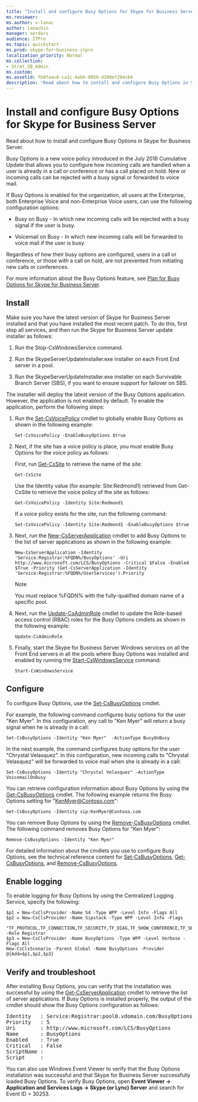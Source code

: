```yaml
---
title: "Install and configure Busy Options for Skype for Business Server"
ms.reviewer: 
ms.author: v-lanac
author: lanachin
manager: serdars
audience: ITPro
ms.topic: quickstart
ms.prod: skype-for-business-itpro
localization_priority: Normal
ms.collection:
- Strat_SB_Admin
ms.custom:
ms.assetid: fb0faac8-ca1c-4abb-9959-d19def294c64
description: "Read about how to install and configure Busy Options in Skype for Business Server."
---
```


# Install and configure Busy Options for Skype for Business Server

Read about how to install and configure Busy Options in Skype for Business Server.

Busy Options is a new voice policy introduced in the July 2016 Cumulative Update that allows you to configure how incoming calls are handled when a user is already in a call or conference or has a call placed on hold. New or incoming calls can be rejected with a busy signal or forwarded to voice mail.

If Busy Options is enabled for the organization, all users at the Enterprise, both Enterprise Voice and non-Enterprise Voice users, can use the following configuration options:

- Busy on Busy - In which new incoming calls will be rejected with a busy signal if the user is busy.

- Voicemail on Busy - In which new incoming calls will be forwarded to voice mail if the user is busy.

Regardless of how their busy options are configured, users in a call or conference, or those with a call on hold, are not prevented from initiating new calls or conferences.

For more information about the Busy Options feature, see [Plan for Busy Options for Skype for Business Server](../../plan-your-deployment/enterprise-voice-solution/busy-options.md).

## Install

Make sure you have the latest version of Skype for Business Server installed and that you have installed the most recent patch. To do this, first stop all services, and then run the Skype for Business Server update installer as follows:

1. Run the Stop-CsWindowsService command.

2. Run the SkypeServerUpdateInstaller.exe installer on each Front End server in a pool.

3. Run the SkypeServerUpdateInstaller.exe installer on each Survivable Branch Server (SBS), if you want to ensure support for failover on SBS.

The installer will deploy the latest version of the Busy Options application. However, the application is not enabled by default. To enable the application, perform the following steps:

1. Run the [Set-CsVoicePolicy](https://docs.microsoft.com/powershell/module/skype/set-csvoicepolicy?view=skype-ps) cmdlet to globally enable Busy Options as shown in the following example:

   ```
   Set-CsVoicePolicy -EnableBusyOptions $true
   ```

2. Next, if the site has a voice policy is place, you must enable Busy Options for the voice policy as follows:

    First, run [Get-CsSite](https://docs.microsoft.com/powershell/module/skype/get-cssite?view=skype-ps) to retrieve the name of the site:

   ```
   Get-CsSite
   ```

    Use the Identity value (for example: Site:Redmond1) retrieved from Get-CsSite to retrieve the voice policy of the site as follows:

   ```
   Get-CsVoicePolicy -Identity Site:Redmond1
   ```

    If a voice policy exists for the site, run the following command:

   ```
   Set-CsVoicePolicy -Identity Site:Redmond1 -EnableBusyOptions $true
   ```

3. Next, run the [New-CsServerApplication](https://docs.microsoft.com/powershell/module/skype/new-csserverapplication?view=skype-ps) cmdlet to add Busy Options to the list of server applications as shown in the following example:

   ```
   New-CsServerApplication -Identity 'Service:Registrar:%FQDN%/BusyOptions' -Uri http://www.microsoft.com/LCS/BusyOptions -Critical $False -Enabled $True -Priority (Get-CsServerApplication -Identity 'Service:Registrar:%FQDN%/UserServices').Priority
   ```

    > [!NOTE]
    > You must replace %FQDN% with the fully-qualified domain name of a specific pool.

4. Next, run the [Update-CsAdminRole](https://docs.microsoft.com/powershell/module/skype/update-csadminrole?view=skype-ps) cmdlet to update the Role-based access control (RBAC) roles for the Busy Options cmdlets as shown in the following example:

   ```
   Update-CsAdminRole
   ```

5. Finally, start the Skype for Business Server Windows services on all the Front End servers in all the pools where Busy Options was installed and enabled by running the [Start-CsWindowsService](https://docs.microsoft.com/powershell/module/skype/start-cswindowsservice?view=skype-ps) command:

   ```
   Start-CsWindowsService
   ```

## Configure

To configure Busy Options, use the [Set-CsBusyOptions](https://technet.microsoft.com/library/8ffbb832-3e55-4d6c-9a7c-5ce2df22de2e.aspx) cmdlet.

For example, the following command configures busy options for the user "Ken Myer". In this configuration, any call to "Ken Myer" will return a busy signal when he is already in a call:

```
Set-CsBusyOptions -Identity "Ken Myer"  -ActionType BusyOnBusy
```

In the next example, the command configures busy options for the user "Chrystal Velasquez". In this configuration, new incoming calls to "Chrystal Velasquez" will be forwarded to voice mail when she is already in a call:

```
Set-CsBusyOptions -Identity "Chrystal Velasquez" -ActionType VoicemailOnBusy
```

You can retrieve configuration information about Busy Options by using the [Get-CsBusyOptions](https://technet.microsoft.com/library/ff0e3b1c-c41d-41e4-9468-0cb057aef9fb.aspx) cmdlet. The following example returns the Busy Options setting for "KenMyer@Contoso.com":

```
Get-CsBusyOptions -Identity sip:KenMyer@Contoso.com
```

You can remove Busy Options by using the [Remove-CsBusyOptions](https://technet.microsoft.com/library/159e5931-10f1-4226-bcc4-38548f88f0d4.aspx) cmdlet. The following command removes Busy Options for "Ken Myer":

```
Remove-CsBusyOptions -Identity "Ken Myer"
```

For detailed information about the cmdlets you use to configure Busy Options, see the technical reference content for [Set-CsBusyOptions](https://technet.microsoft.com/library/8ffbb832-3e55-4d6c-9a7c-5ce2df22de2e.aspx), [Get-CsBusyOptions](https://technet.microsoft.com/library/ff0e3b1c-c41d-41e4-9468-0cb057aef9fb.aspx), and [Remove-CsBusyOptions](https://technet.microsoft.com/library/159e5931-10f1-4226-bcc4-38548f88f0d4.aspx).

## Enable logging

To enable logging for Busy Options by using the Centralized Logging Service, specify the following:

```
$p1 = New-CsClsProvider -Name S4 -Type WPP -Level Info -Flags All
$p2 = New-CsClsProvider -Name Sipstack -Type WPP -Level Info -Flags
 "TF_PROTOCOL,TF_CONNECTION,TF_SECURITY,TF_DIAG,TF_SHOW_CONFERENCE,TF_SHOW_ALLREQUESTS,TF_SHOW_ALLSIPHEADERS" -Role Registrar
$p3 = New-CsClsProvider -Name BusyOptions -Type WPP -Level Verbose -Flags All
New-CsClsScenario -Parent Global -Name BusyOptions -Provider @{Add=$p1,$p2,$p3}
```

## Verify and troubleshoot

After installing Busy Options, you can verify that the installation was successful by using the [Get-CsServerApplication](https://docs.microsoft.com/powershell/module/skype/get-csserverapplication?view=skype-ps) cmdlet to retrieve the list of server applications. If Busy Options is installed properly, the output of the cmdlet should show the Busy Options configuration as follows:

<pre>
Identity   : Service:Registrar:pool0.vdomain.com/BusyOptions
Priority   : 5
Uri        : http://www.microsoft.com/LCS/BusyOptions
Name       : BusyOptions
Enabled    : True
Critical   : False
ScriptName :
Script     :
</pre>

You can also use Windows Event Viewer to verify that the Busy Options installation was successful and that Skype for Business Server successfully loaded Busy Options. To verify Busy Options, open **Event Viewer -\> Application and Services Logs -\> Skype (or Lync) Server** and search for Event ID = 30253.
